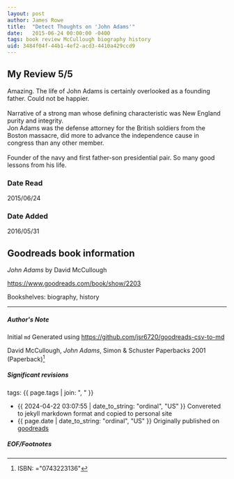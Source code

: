 ```yaml
---
layout: post
author: James Rowe
title:  "Detect Thoughts on 'John Adams'"
date:   2015-06-24 00:00:00 -0400
tags: book review McCullough biography history
uid: 3484f04f-44b1-4ef2-acd3-4410a429ccd9
---
```


<!-- highly dependent on how you personally use jekyll templates, and how you want this to show up -->
<!-- escape any jekyll keys with double brackets -->

## My Review 5/5

Amazing. The life of John Adams is certainly overlooked as a founding father. Could not be happier.<br/><br/>Narrative of a strong man whose defining characteristic was New England purity and integrity.<br/>Jon Adams was the defense attorney for the British soldiers from the Boston massacre, did more to advance the independence cause in congress than any other member. <br/><br/>Founder of the navy and first father-son presidential pair. So many good lessons from his life.

### Date Read
2015/06/24

### Date Added
2016/05/31

## Goodreads book information

*John Adams* by David McCullough

https://www.goodreads.com/book/show/2203

Bookshelves: biography, history

---

##### Author's Note

Initial `md` Generated using https://github.com/jsr6720/goodreads-csv-to-md

David McCullough, *John Adams*,  Simon & Schuster Paperbacks 2001 (Paperback)[^1]

##### Significant revisions

tags: {{ page.tags | join: ", " }} <!-- todo move this somewhere -->

- {{ 2024-04-22 03:07:55 | date_to_string: "ordinal", "US" }} Convereted to jekyll markdown format and copied to personal site
- {{ page.date | date_to_string: "ordinal", "US" }} Originally published on [goodreads](https://www.goodreads.com)

##### EOF/Footnotes

[^1]: ISBN: ="0743223136"